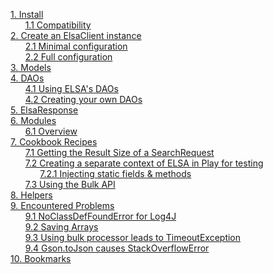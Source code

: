 [1. Install](/madog/Install/readme.md#install)<br>
&nbsp;&nbsp;&nbsp;&nbsp;&nbsp;&nbsp;[1.1 Compatibility](/madog/Install/readme.md#compatibility)<br>
[2. Create an ElsaClient instance](/madog/ElsaClient/readme.md#create-an-elsaclient-instance)<br>
&nbsp;&nbsp;&nbsp;&nbsp;&nbsp;&nbsp;[2.1 Minimal configuration](/madog/ElsaClient/readme.md#minimal-configuration)<br>
&nbsp;&nbsp;&nbsp;&nbsp;&nbsp;&nbsp;[2.2 Full configuration](/madog/ElsaClient/readme.md#full-configuration)<br>
[3. Models](/madog/Models/readme.md#models)<br>
[4. DAOs](/madog/DAOs/readme.md#daos)<br>
&nbsp;&nbsp;&nbsp;&nbsp;&nbsp;&nbsp;[4.1 Using ELSA's DAOs](/madog/DAOs/readme.md#using-elsas-daos)<br>
&nbsp;&nbsp;&nbsp;&nbsp;&nbsp;&nbsp;[4.2 Creating your own DAOs](/madog/DAOs/readme.md#creating-your-own-daos)<br>
[5. ElsaResponse](/madog/ElsaResponse/readme.md#elsaresponse)<br>
[6. Modules](/madog/Modules/readme.md#modules)<br>
&nbsp;&nbsp;&nbsp;&nbsp;&nbsp;&nbsp;[6.1 Overview](/madog/Modules/readme.md#overview)<br>
[7. Cookbook Recipes](/madog/Recipes/readme.md#cookbook-recipes)<br>
&nbsp;&nbsp;&nbsp;&nbsp;&nbsp;&nbsp;[7.1 Getting the Result Size of a SearchRequest](/madog/Recipes/readme.md#getting-the-result-size-of-a-searchrequest)<br>
&nbsp;&nbsp;&nbsp;&nbsp;&nbsp;&nbsp;[7.2 Creating a separate context of ELSA in Play for testing](/madog/Recipes/readme.md#creating-a-separate-context-of-elsa-in-play-for-testing)<br>
&nbsp;&nbsp;&nbsp;&nbsp;&nbsp;&nbsp;&nbsp;&nbsp;&nbsp;&nbsp;&nbsp;&nbsp;[7.2.1 Injecting static fields & methods](/madog/Recipes/readme.md#injecting-static-fields--methods)<br>
&nbsp;&nbsp;&nbsp;&nbsp;&nbsp;&nbsp;[7.3 Using the Bulk API](/madog/Recipes/readme.md#using-the-bulk-api)<br>
[8. Helpers](/madog/Helpers/readme.md#helpers)<br>
[9. Encountered Problems](/madog/EncounteredProblems/readme.md#encountered-problems)<br>
&nbsp;&nbsp;&nbsp;&nbsp;&nbsp;&nbsp;[9.1 NoClassDefFoundError for Log4J](/madog/EncounteredProblems/readme.md#noclassdeffounderror-for-log4j)<br>
&nbsp;&nbsp;&nbsp;&nbsp;&nbsp;&nbsp;[9.2 Saving Arrays](/madog/EncounteredProblems/readme.md#saving-arrays)<br>
&nbsp;&nbsp;&nbsp;&nbsp;&nbsp;&nbsp;[9.3 Using bulk processor leads to TimeoutException](/madog/EncounteredProblems/readme.md#using-bulk-processor-leads-to-timeoutexception)<br>
&nbsp;&nbsp;&nbsp;&nbsp;&nbsp;&nbsp;[9.4 Gson.toJson causes StackOverflowError](/madog/EncounteredProblems/readme.md#gsontojson-causes-stackoverflowerror)<br>
[10. Bookmarks](/madog/Bookmarks/readme.md#bookmarks)<br>



